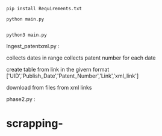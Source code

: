     pip install Requirements.txt

    python main.py 


    python3 main.py


Ingest_patentxml.py : 

collects dates in range 
collects patent number for each date 

create table from link in the givern format
['UID','Publish_Date','Patent_Number','Link','xml_link'] 

download from files from xml links

phase2.py :


# scrapping-
